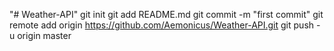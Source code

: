 "# Weather-API"  git init git add README.md git commit -m "first commit" git remote add origin https://github.com/Aemonicus/Weather-API.git git push -u origin master
